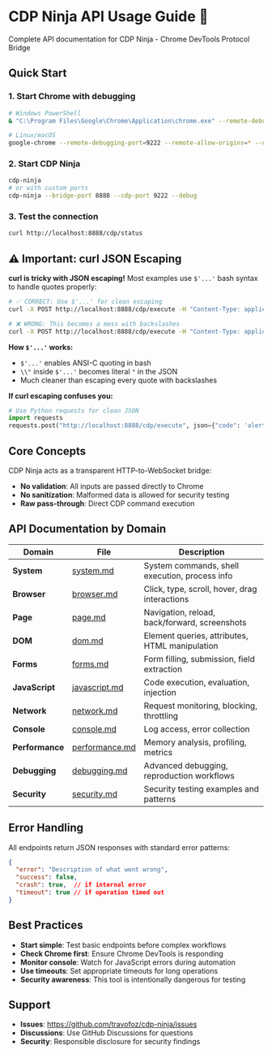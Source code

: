 # CDP Ninja API Usage Guide 🥷

Complete API documentation for CDP Ninja - Chrome DevTools Protocol Bridge

## Quick Start

### 1. Start Chrome with debugging
```bash
# Windows PowerShell
& "C:\Program Files\Google\Chrome\Application\chrome.exe" --remote-debugging-port=9222 --remote-allow-origins=* --user-data-dir="C:\temp\chrome-debug"

# Linux/macOS
google-chrome --remote-debugging-port=9222 --remote-allow-origins=* --user-data-dir=/tmp/chrome-debug
```

### 2. Start CDP Ninja
```bash
cdp-ninja
# or with custom ports
cdp-ninja --bridge-port 8888 --cdp-port 9222 --debug
```

### 3. Test the connection
```bash
curl http://localhost:8888/cdp/status
```

## ⚠️ Important: curl JSON Escaping

**curl is tricky with JSON escaping!** Most examples use `$'...'` bash syntax to handle quotes properly:

```bash
# ✅ CORRECT: Use $'...' for clean escaping
curl -X POST http://localhost:8888/cdp/execute -H "Content-Type: application/json" -d $'{"code": "alert(\\"Hello!\\")"}'

# ❌ WRONG: This becomes a mess with backslashes
curl -X POST http://localhost:8888/cdp/execute -H "Content-Type: application/json" -d "{\"code\": \"alert(\\\"Hello!\\\")\"}"
```

**How `$'...'` works:**
- `$'...'` enables ANSI-C quoting in bash
- `\\"` inside `$'...'` becomes literal `"` in the JSON
- Much cleaner than escaping every quote with backslashes

**If curl escaping confuses you:**
```python
# Use Python requests for clean JSON
import requests
requests.post("http://localhost:8888/cdp/execute", json={"code": 'alert("Hello!")'})
```

## Core Concepts

CDP Ninja acts as a transparent HTTP-to-WebSocket bridge:
- **No validation**: All inputs are passed directly to Chrome
- **No sanitization**: Malformed data is allowed for security testing
- **Raw pass-through**: Direct CDP command execution

## API Documentation by Domain

| Domain | File | Description |
|--------|------|-------------|
| **System** | [system.md](system.md) | System commands, shell execution, process info |
| **Browser** | [browser.md](browser.md) | Click, type, scroll, hover, drag interactions |
| **Page** | [page.md](page.md) | Navigation, reload, back/forward, screenshots |
| **DOM** | [dom.md](dom.md) | Element queries, attributes, HTML manipulation |
| **Forms** | [forms.md](forms.md) | Form filling, submission, field extraction |
| **JavaScript** | [javascript.md](javascript.md) | Code execution, evaluation, injection |
| **Network** | [network.md](network.md) | Request monitoring, blocking, throttling |
| **Console** | [console.md](console.md) | Log access, error collection |
| **Performance** | [performance.md](performance.md) | Memory analysis, profiling, metrics |
| **Debugging** | [debugging.md](debugging.md) | Advanced debugging, reproduction workflows |
| **Security** | [security.md](security.md) | Security testing examples and patterns |

## Error Handling

All endpoints return JSON responses with standard error patterns:
```json
{
  "error": "Description of what went wrong",
  "success": false,
  "crash": true,  // if internal error
  "timeout": true // if operation timed out
}
```

## Best Practices

- **Start simple**: Test basic endpoints before complex workflows
- **Check Chrome first**: Ensure Chrome DevTools is responding
- **Monitor console**: Watch for JavaScript errors during automation
- **Use timeouts**: Set appropriate timeouts for long operations
- **Security awareness**: This tool is intentionally dangerous for testing

## Support

- **Issues**: https://github.com/travofoz/cdp-ninja/issues
- **Discussions**: Use GitHub Discussions for questions
- **Security**: Responsible disclosure for security findings